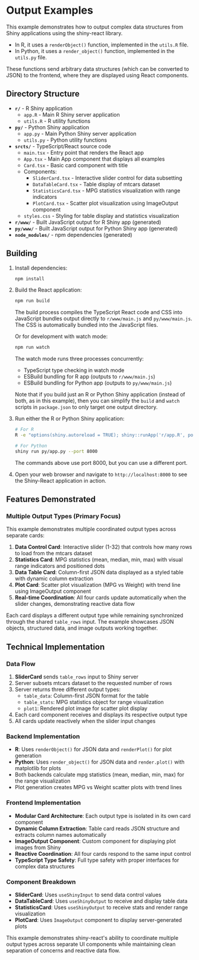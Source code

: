 # Output Examples

This example demonstrates how to output complex data structures from Shiny applications using the shiny-react library.

- In R, it uses a `renderObject()` function, implemented in the `utils.R` file.
- In Python, it uses a `render_object()` function, implemented in the `utils.py` file.

These functions send arbitrary data structures (which can be converted to JSON) to the frontend, where they are displayed using React components.

## Directory Structure

- **`r/`** - R Shiny application
  - `app.R` - Main R Shiny server application
  - `utils.R` - R utility functions
- **`py/`** - Python Shiny application
  - `app.py` - Main Python Shiny server application
  - `utils.py` - Python utility functions
- **`srcts/`** - TypeScript/React source code
  - `main.tsx` - Entry point that renders the React app
  - `App.tsx` - Main App component that displays all examples
  - `Card.tsx` - Basic card component with title
  - Components:
    - `SliderCard.tsx` - Interactive slider control for data subsetting
    - `DataTableCard.tsx` - Table display of mtcars dataset
    - `StatisticsCard.tsx` - MPG statistics visualization with range indicators
    - `PlotCard.tsx` - Scatter plot visualization using ImageOutput component
  - `styles.css` - Styling for table display and statistics visualization
- **`r/www/`** - Built JavaScript output for R Shiny app (generated)
- **`py/www/`** - Built JavaScript output for Python Shiny app (generated)
- **`node_modules/`** - npm dependencies (generated)

## Building

1. Install dependencies:
   ```bash
   npm install
   ```

2. Build the React application:
   ```bash
   npm run build
   ```

   The build process compiles the TypeScript React code and CSS into JavaScript bundles output directly to `r/www/main.js` and `py/www/main.js`. The CSS is automatically bundled into the JavaScript files.

   Or for development with watch mode:
   ```bash
   npm run watch
   ```

   The watch mode runs three processes concurrently:
   - TypeScript type checking in watch mode
   - ESBuild bundling for R app (outputs to `r/www/main.js`)
   - ESBuild bundling for Python app (outputs to `py/www/main.js`)

   Note that if you build just an R or Python Shiny application (instead of both, as in this example), then you can simplify the `build` and `watch` scripts in `package.json` to only target one output directory.

3. Run either the R or Python Shiny application:

   ```bash
   # For R
   R -e "options(shiny.autoreload = TRUE); shiny::runApp('r/app.R', port=8000)"
   
   # For Python
   shiny run py/app.py --port 8000
   ```

   The commands above use port 8000, but you can use a different port.

4. Open your web browser and navigate to `http://localhost:8000` to see the Shiny-React application in action.

## Features Demonstrated

### Multiple Output Types (Primary Focus)

This example demonstrates multiple coordinated output types across separate cards:

1. **Data Control Card**: Interactive slider (1-32) that controls how many rows to load from the mtcars dataset
2. **Statistics Card**: MPG statistics (mean, median, min, max) with visual range indicators and positioned dots
3. **Data Table Card**: Column-first JSON data displayed as a styled table with dynamic column extraction
4. **Plot Card**: Scatter plot visualization (MPG vs Weight) with trend line using ImageOutput component
5. **Real-time Coordination**: All four cards update automatically when the slider changes, demonstrating reactive data flow

Each card displays a different output type while remaining synchronized through the shared `table_rows` input. The example showcases JSON objects, structured data, and image outputs working together.

## Technical Implementation

### Data Flow
1. **SliderCard** sends `table_rows` input to Shiny server
2. Server subsets mtcars dataset to the requested number of rows  
3. Server returns three different output types:
   - `table_data`: Column-first JSON format for the table
   - `table_stats`: MPG statistics object for range visualization
   - `plot1`: Rendered plot image for scatter plot display
4. Each card component receives and displays its respective output type
5. All cards update reactively when the slider input changes

### Backend Implementation
- **R**: Uses `renderObject()` for JSON data and `renderPlot()` for plot generation
- **Python**: Uses `render_object()` for JSON data and `render.plot()` with matplotlib for plots  
- Both backends calculate mpg statistics (mean, median, min, max) for the range visualization
- Plot generation creates MPG vs Weight scatter plots with trend lines

### Frontend Implementation
- **Modular Card Architecture**: Each output type is isolated in its own card component
- **Dynamic Column Extraction**: Table card reads JSON structure and extracts column names automatically
- **ImageOutput Component**: Custom component for displaying plot images from Shiny
- **Reactive Coordination**: All four cards respond to the same input control
- **TypeScript Type Safety**: Full type safety with proper interfaces for complex data structures

### Component Breakdown
- **SliderCard**: Uses `useShinyInput` to send data control values
- **DataTableCard**: Uses `useShinyOutput` to receive and display table data
- **StatisticsCard**: Uses `useShinyOutput` to receive stats and render range visualization
- **PlotCard**: Uses `ImageOutput` component to display server-generated plots

This example demonstrates shiny-react's ability to coordinate multiple output types across separate UI components while maintaining clean separation of concerns and reactive data flow.
